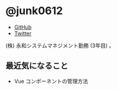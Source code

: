 # @junk0612

* [GitHub](https://github.com/junk0612)
* [Twitter](https://twitter.com/junk0612)

(株) 永和システムマネジメント勤務 (3年目) 。

## 最近気になること

- Vue コンポーネントの管理方法
